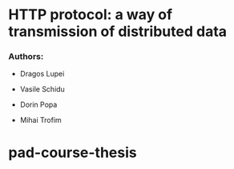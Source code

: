 # HTTP protocol: a way of transmission of distributed data

### Authors:

* Dragos Lupei

* Vasile Schidu

* Dorin Popa

* Mihai Trofim

# pad-course-thesis
